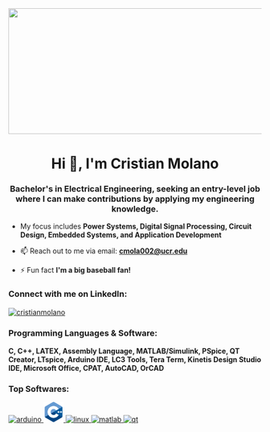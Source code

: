 <img src="https://media4.giphy.com/media/SsBz0oSJ1botYaLqAR/giphy.gif?cid=6c09b952n6ydqav1rq1k2ga3zsn7jn09mpj3drrx0niqiph4&ep=v1_gifs_search&rid=giphy.gif&ct=g" width="1000" height="250">



<h1 align="center">Hi 👋, I'm Cristian Molano </h1>
<h3 align="center">Bachelor's in Electrical Engineering, seeking an entry-level job where I can make contributions by applying my engineering knowledge.</h3>

- My focus includes **Power Systems, Digital Signal Processing, Circuit Design, Embedded Systems, and Application Development**

- 📫 Reach out to me via email: **cmola002@ucr.edu**

- ⚡ Fun fact **I'm a big baseball fan!**

<h3 align="left">Connect with me on LinkedIn:</h3>
<p align="left">
<a href="https://linkedin.com/in/cristianmolano" target="blank"><img align="center" src="https://raw.githubusercontent.com/rahuldkjain/github-profile-readme-generator/master/src/images/icons/Social/linked-in-alt.svg" alt="cristianmolano" height="30" width="40" /></a>
</p>

<h3 align="left">Programming Languages & Software:</h3>
<strong>C, C++, LATEX, Assembly Language, MATLAB/Simulink, PSpice, QT Creator, LTspice, Arduino IDE, LC3 Tools, Tera
Term, Kinetis Design Studio IDE, Microsoft Office, CPAT, AutoCAD, OrCAD </strong>

<h3 align="left">Top Softwares:</h3>
<p align="left"> <a href="https://www.arduino.cc/" target="_blank" rel="noreferrer"> <img src="https://cdn.worldvectorlogo.com/logos/arduino-1.svg" alt="arduino" width="40" height="40"/> </a>  </a> 
<a href="https://www.w3schools.com/cpp/" target="_blank" rel="noreferrer"> <img src="https://raw.githubusercontent.com/devicons/devicon/master/icons/cplusplus/cplusplus-original.svg" alt="cplusplus" width="40" height="40"/> </a> 
<a href="https://www.linux.org/" target="_blank" rel="noreferrer"> <img src="https://img.icons8.com/?size=100&id=WBooq2dInw0x&format=png&color=000000" alt="linux" width="40" height="40"/> </a> 
<a href="https://www.mathworks.com/" target="_blank" rel="noreferrer"> <img src="https://upload.wikimedia.org/wikipedia/commons/2/21/Matlab_Logo.png" alt="matlab" width="40" height="40"/> </a> <a href="https://www.qt.io/" target="_blank" rel="noreferrer"> <img src="https://upload.wikimedia.org/wikipedia/commons/0/0b/Qt_logo_2016.svg" alt="qt" width="40" height="40"/> </a> </p>
